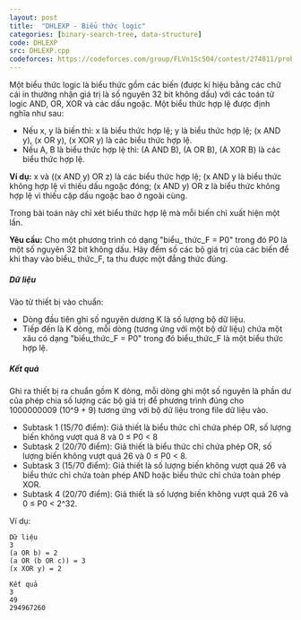 ```yaml
---
layout: post
title:  "DHLEXP - Biểu thức logic"
categories: [binary-search-tree, data-structure]
code: DHLEXP
src: DHLEXP.cpp
codeforces: https://codeforces.com/group/FLVn1Sc504/contest/274811/problem/Q
---
```


Một biểu thức logic là biểu thức gồm các biến (được kí hiệu bằng các chữ cái in thường nhận giá trị là số nguyên 32 bit không dấu) với các toán tử logic AND, OR, XOR và các dấu ngoặc. Một biểu thức hợp lệ được định nghĩa như sau:

+ Nếu x, y là biến thì: x là biểu thức hợp lệ; y là biểu thức hợp lệ; (x AND y), (x OR y), (x XOR y) là các biểu thức hợp lệ.
+ Nếu A, B là biểu thức hợp lệ thì: (A AND B), (A OR B), (A XOR B) là các biểu thức hợp lệ.

**Ví dụ:** x và ((x AND y) OR z) là các biểu thức hợp lệ; (x AND y là biểu thức không hợp lệ vì thiếu dấu ngoặc đóng; (x AND y) OR z là biểu thức không hợp lệ vì thiếu cặp dấu ngoặc bao ở ngoài cùng.

Trong bài toán này chỉ xét biểu thức hợp lệ mà mỗi biến chỉ xuất hiện một lần.

**Yêu cầu:** Cho một phương trình có dạng "biểu\_ thức\_F = P0" trong đó P0 là một số nguyên 32 bit không dấu. Hãy đếm số các bộ giá trị của các biến để khi thay vào biểu\_ thức\_F, ta thu được một đẳng thức đúng.

##### Dữ liệu

Vào từ thiết bị vào chuẩn: 

+ Dòng đầu tiên ghi số nguyên dương K là số lượng bộ dữ liệu. 
+ Tiếp đến là K dòng, mỗi dòng (tương ứng với một bộ dữ liệu) chứa một xâu có dạng "biểu\_thức\_F = P0" trong đó biểu\_thức\_F là một biểu thức hợp lệ. 


##### Kết quả

Ghi ra thiết bị ra chuẩn gồm K dòng, mỗi dòng ghi một số nguyên là phần dư của phép chia số lượng các bộ giá trị để phương trình đúng cho 1000000009 (10^9 + 9) tương ứng với bộ dữ liệu trong file dữ liệu vào.

+ Subtask 1 (15/70 điểm): Giả thiết là biểu thức chỉ chứa phép OR, số lượng biến không vượt quá 8 và 0 ≤ P0 < 8
+ Subtask 2 (20/70 điểm): Giả thiết là biểu thức chỉ chứa phép OR, số lượng biến không vượt quá 26 và 0 ≤ P0 < 8.
+ Subtask 3 (15/70 điểm): Giả thiết là số lượng biến không vượt quá 26 và biểu thức chỉ chứa toàn phép AND hoặc biểu thức chỉ chứa toàn phép XOR.
+ Subtask 4 (20/70 điểm): Giả thiết là số lượng biến không vượt quá 26 và 0 ≤ P0 < 2^32.

Ví dụ:

```
Dữ liệu
3
(a OR b) = 2
(a OR (b OR c)) = 3
(x XOR y) = 2

Kết quả
3
49
294967260
```

<!--more-->


